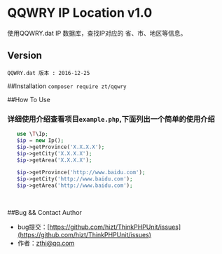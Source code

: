 # QQWRY IP Location v1.0
使用QQWRY.dat IP 数据库，查找IP对应的 省、市、地区等信息。  <br />

## Version
```
QQWRY.dat 版本 : 2016-12-25
```

##Installation
`composer require zt/qqwry`

##How To Use
### 详细使用介绍查看项目`example.php`,下面列出一个简单的使用介绍

```PHP
   use \T\Ip;
   $ip = new Ip();
   $ip->getProvince('X.X.X.X');
   $ip->getCity('X.X.X.X');
   $ip->getArea('X.X.X.X');

   $ip->getProvince('http://www.baidu.com');
   $ip->getCity('http://www.baidu.com');
   $ip->getArea('http://www.baidu.com');

```

<br />


##Bug && Contact Author
* bug提交：[https://github.com/hizt/ThinkPHPUnit/issues](https://github.com/hizt/ThinkPHPUnit/issues) 
* 作者：[zthi@qq.com](mailto:zthi@qq.com)